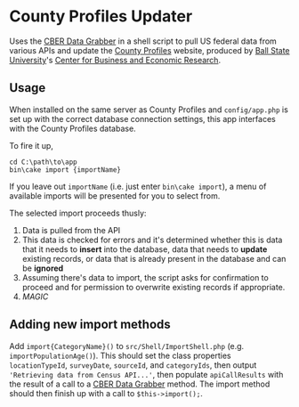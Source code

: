 County Profiles Updater
=======================

Uses the [CBER Data Grabber](https://github.com/BallStateCBER/cber-data-grabber) in a shell script
to pull US federal data from various APIs and update the [County Profiles](http://profiles.cberdata.org)
website, produced by [Ball State University](http://bsu.edu)'s
[Center for Business and Economic Research](http://cberdata.org).

Usage
-----

When installed on the same server as County Profiles and `config/app.php` is set up with the correct
database connection settings, this app interfaces with the County Profiles database.

To fire it up,

    cd C:\path\to\app
    bin\cake import {importName}

If you leave out `importName` (i.e. just enter `bin\cake import`), a menu of available imports will be
presented for you to select from.

The selected import proceeds thusly:

1. Data is pulled from the API
2. This data is checked for errors and it's determined whether this is data that
it needs to **insert** into the database, data that needs to **update** existing records,
or data that is already present in the database and can be **ignored**
3. Assuming there's data to import, the script asks for confirmation to proceed and
for permission to overwrite existing records if appropriate.
4. *MAGIC*

Adding new import methods
-------------------------

Add `import{CategoryName}()` to `src/Shell/ImportShell.php` (e.g. `importPopulationAge()`).
This should set the class properties `locationTypeId`, `surveyDate`, `sourceId`, and `categoryIds`,
then output `'Retrieving data from Census API...'`, then populate `apiCallResults` with the
result of a call to a [CBER Data Grabber](https://github.com/BallStateCBER/cber-data-grabber)
method. The import method should then finish up with a call to `$this->import();`.
